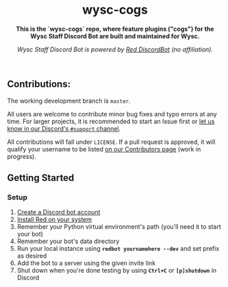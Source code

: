 <h1 align="center">
  wysc-cogs
</h1>

<p align="center">
  <strong>
    This is the `wysc-cogs` repo, where feature plugins ("cogs") for the Wysc Staff Discord Bot are built and maintained for Wysc.
  </strong>
</p>

<p align="center">
  <i>
    Wysc Staff Discord Bot is powered by <a href="https://github.com/Cog-Creators/Red-DiscordBot">Red DiscordBot</a> (no affiliation).
  </i>
</p>
 

## Contributions:

The working development branch is `master`.

All users are welcome to contribute minor bug fixes and typo errors at any time. For larger projects, it is recommended to start an Issue first or [let us know in our Discord's `#support` channel](https://wysc.us.to/invite).

All contributions will fall under `LICENSE`. If a pull request is approved, it will qualify your username to be listed [on our Contributors page](https://wysc.us.to/contributors) (work in progress).


## Getting Started

### Setup

1. [Create a Discord bot account](https://discordpy.readthedocs.io/en/latest/discord.html)
1. [Install Red on your system](https://github.com/Cog-Creators/Red-DiscordBot#installation)
1. Remember your Python virtual environment's path (you'll need it to start your bot)
1. Remember your bot's data directory
1. Run your local instance using **`redbot yournamehere --dev`** and set prefix as desired
1. Add the bot to a server using the given invite link
1. Shut down when you're done testing by using **`Ctrl+C`** or **`[p]shutdown`** in Discord
